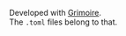 Developed with [Grimoire](https://github.com/jshrake/grimoire).  
The `.toml` files belong to that.
